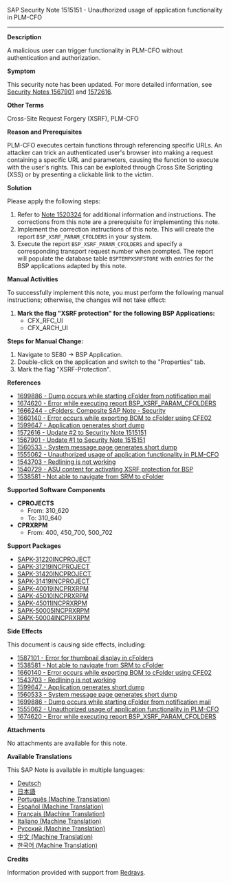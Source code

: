 SAP Security Note 1515151 - Unauthorized usage of application functionality in PLM-CFO

---

**Description**

A malicious user can trigger functionality in PLM-CFO without authentication and authorization.

**Symptom**

This security note has been updated. For more detailed information, see [Security Notes 1567901](https://me.sap.com/notes/1567901) and [1572616](https://me.sap.com/notes/1572616).

**Other Terms**

Cross-Site Request Forgery (XSRF), PLM-CFO

**Reason and Prerequisites**

PLM-CFO executes certain functions through referencing specific URLs. An attacker can trick an authenticated user's browser into making a request containing a specific URL and parameters, causing the function to execute with the user's rights. This can be exploited through Cross Site Scripting (XSS) or by presenting a clickable link to the victim.

**Solution**

Please apply the following steps:

1. Refer to [Note 1520324](https://me.sap.com/notes/1520324) for additional information and instructions. The corrections from this note are a prerequisite for implementing this note.
2. Implement the correction instructions of this note. This will create the report `BSP_XSRF_PARAM_CFOLDERS` in your system.
3. Execute the report `BSP_XSRF_PARAM_CFOLDERS` and specify a corresponding transport request number when prompted. The report will populate the database table `BSPTEMPXSRFSTORE` with entries for the BSP applications adapted by this note.

**Manual Activities**

To successfully implement this note, you must perform the following manual instructions; otherwise, the changes will not take effect:

1. **Mark the flag "XSRF protection" for the following BSP Applications:**
   - CFX_RFC_UI
   - CFX_ARCH_UI

**Steps for Manual Change:**

1. Navigate to SE80 → BSP Application.
2. Double-click on the application and switch to the "Properties" tab.
3. Mark the flag "XSRF-Protection".

**References**

- [1699886 - Dump occurs while starting cFolder from notification mail](https://me.sap.com/notes/1699886)
- [1674620 - Error while executing report BSP_XSRF_PARAM_CFOLDERS](https://me.sap.com/notes/1674620)
- [1666244 - cFolders: Composite SAP Note - Security](https://me.sap.com/notes/1666244)
- [1660140 - Error occurs while exporting BOM to cFolder using CFE02](https://me.sap.com/notes/1660140)
- [1599647 - Application generates short dump](https://me.sap.com/notes/1599647)
- [1572616 - Update #2 to Security Note 1515151](https://me.sap.com/notes/1572616)
- [1567901 - Update #1 to Security Note 1515151](https://me.sap.com/notes/1567901)
- [1560533 - System message page generates short dump](https://me.sap.com/notes/1560533)
- [1555062 - Unauthorized usage of application functionality in PLM-CFO](https://me.sap.com/notes/1555062)
- [1543703 - Redlining is not working](https://me.sap.com/notes/1543703)
- [1540729 - ASU content for activating XSRF protection for BSP](https://me.sap.com/notes/1540729)
- [1538581 - Not able to navigate from SRM to cFolder](https://me.sap.com/notes/1538581)

**Supported Software Components**

- **CPROJECTS**
  - From: 310_620
  - To: 310_640
- **CPRXRPM**
  - From: 400, 450_700, 500_702

**Support Packages**

- [SAPK-31220INCPROJECT](https://me.sap.com/supportpackage/SAPK-31220INCPROJECT)
- [SAPK-31219INCPROJECT](https://me.sap.com/supportpackage/SAPK-31219INCPROJECT)
- [SAPK-31420INCPROJECT](https://me.sap.com/supportpackage/SAPK-31420INCPROJECT)
- [SAPK-31419INCPROJECT](https://me.sap.com/supportpackage/SAPK-31419INCPROJECT)
- [SAPK-40019INCPRXRPM](https://me.sap.com/supportpackage/SAPK-40019INCPRXRPM)
- [SAPK-45010INCPRXRPM](https://me.sap.com/supportpackage/SAPK-45010INCPRXRPM)
- [SAPK-45011INCPRXRPM](https://me.sap.com/supportpackage/SAPK-45011INCPRXRPM)
- [SAPK-50005INCPRXRPM](https://me.sap.com/supportpackage/SAPK-50005INCPRXRPM)
- [SAPK-50004INCPRXRPM](https://me.sap.com/supportpackage/SAPK-50004INCPRXRPM)

**Side Effects**

This document is causing side effects, including:

- [1587101 - Error for thumbnail display in cFolders](https://me.sap.com/notes/1587101)
- [1538581 - Not able to navigate from SRM to cFolder](https://me.sap.com/notes/1538581)
- [1660140 - Error occurs while exporting BOM to cFolder using CFE02](https://me.sap.com/notes/1660140)
- [1543703 - Redlining is not working](https://me.sap.com/notes/1543703)
- [1599647 - Application generates short dump](https://me.sap.com/notes/1599647)
- [1560533 - System message page generates short dump](https://me.sap.com/notes/1560533)
- [1699886 - Dump occurs while starting cFolder from notification mail](https://me.sap.com/notes/1699886)
- [1555062 - Unauthorized usage of application functionality in PLM-CFO](https://me.sap.com/notes/1555062)
- [1674620 - Error while executing report BSP_XSRF_PARAM_CFOLDERS](https://me.sap.com/notes/1674620)

**Attachments**

No attachments are available for this note.

**Available Translations**

This SAP Note is available in multiple languages:
- [Deutsch](https://me.sap.com/notes/0001515151/D)
- [日本語](https://me.sap.com/notes/0001515151/J)
- [Português (Machine Translation)](https://me.sap.com/notes/0001515151/P)
- [Español (Machine Translation)](https://me.sap.com/notes/0001515151/S)
- [Français (Machine Translation)](https://me.sap.com/notes/0001515151/F)
- [Italiano (Machine Translation)](https://me.sap.com/notes/0001515151/I)
- [Русский (Machine Translation)](https://me.sap.com/notes/0001515151/R)
- [中文 (Machine Translation)](https://me.sap.com/notes/0001515151/1)
- [한국어 (Machine Translation)](https://me.sap.com/notes/0001515151/3)

**Credits**

Information provided with support from [Redrays](https://redrays.io).
